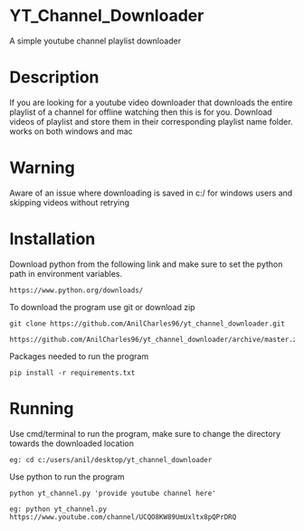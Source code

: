 # YT_Channel_Downloader
A simple youtube channel playlist downloader 

# Description
If you are looking for a youtube video downloader that downloads the entire playlist of a channel for offline watching then this is for you. Download videos of playlist and store them in their corresponding playlist name folder. works on both windows and mac

# Warning
Aware of an issue where downloading is saved in c:/ for windows users and skipping videos without retrying

# Installation
Download python from the following link and make sure to set the python path in environment variables.
```
https://www.python.org/downloads/
```
To download the program use git or download zip
```
git clone https://github.com/AnilCharles96/yt_channel_downloader.git

https://github.com/AnilCharles96/yt_channel_downloader/archive/master.zip
```
Packages needed to run the program
```
pip install -r requirements.txt
``` 

# Running
Use cmd/terminal to run the program, make sure to change the directory towards the downloaded location
```
eg: cd c:/users/anil/desktop/yt_channel_downloader
```
Use python to run the program
```
python yt_channel.py 'provide youtube channel here'

eg: python yt_channel.py https://www.youtube.com/channel/UCQO8KW89UmUxltx8pQPrDRQ
```

